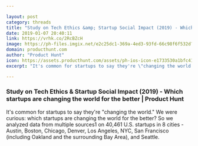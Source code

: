 ```yaml
---

layout: post
category: threads
title: "Study on Tech Ethics &amp; Startup Social Impact (2019) - Which startups are changing the world for the better"
date: 2019-01-07 20:40:11
link: https://vrhk.co/2RcBZcH
image: https://ph-files.imgix.net/e2c25dc1-369a-4ed3-93fd-66c98f6f532d?auto=format&fit=crop&h=512&w=1024
domain: producthunt.com
author: "Product Hunt"
icon: https://assets.producthunt.com/assets/ph-ios-icon-e1733530a1bfc41080db8161823f1ef262cdbbc933800c0a2a706f70eb9c277a.png
excerpt: "It's common for startups to say they're \"changing the world.\" We were curious: which startups are changing the world for the better? So we analyzed data from multiple sources1 on 40,461 U.S. startups in 8 cities - Austin, Boston, Chicago, Denver, Los Angeles, NYC, San Francisco (including Oakland and the surrounding Bay Area), and Seattle."

---
```


### Study on Tech Ethics &amp; Startup Social Impact (2019) - Which startups are changing the world for the better | Product Hunt

It's common for startups to say they're "changing the world." We were curious: which startups are changing the world for the better? So we analyzed data from multiple sources1 on 40,461 U.S. startups in 8 cities - Austin, Boston, Chicago, Denver, Los Angeles, NYC, San Francisco (including Oakland and the surrounding Bay Area), and Seattle.